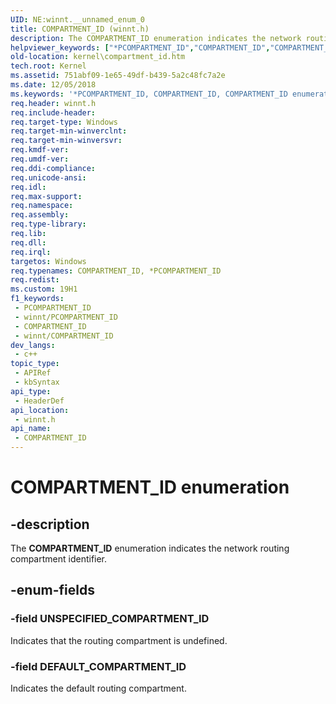```yaml
---
UID: NE:winnt.__unnamed_enum_0
title: COMPARTMENT_ID (winnt.h)
description: The COMPARTMENT_ID enumeration indicates the network routing compartment identifier.
helpviewer_keywords: ["*PCOMPARTMENT_ID","COMPARTMENT_ID","COMPARTMENT_ID enumeration [Kernel-Mode Driver Architecture]","DEFAULT_COMPARTMENT_ID","PCOMPARTMENT_ID","PCOMPARTMENT_ID enumeration pointer [Kernel-Mode Driver Architecture]","UNSPECIFIED_COMPARTMENT_ID","kernel.compartment_id","sysenum_7c4df3d5-f14a-4650-be6d-82b8bcc421ee.xml","winnt/COMPARTMENT_ID","winnt/DEFAULT_COMPARTMENT_ID","winnt/PCOMPARTMENT_ID","winnt/UNSPECIFIED_COMPARTMENT_ID"]
old-location: kernel\compartment_id.htm
tech.root: Kernel
ms.assetid: 751abf09-1e65-49df-b439-5a2c48fc7a2e
ms.date: 12/05/2018
ms.keywords: '*PCOMPARTMENT_ID, COMPARTMENT_ID, COMPARTMENT_ID enumeration [Kernel-Mode Driver Architecture], DEFAULT_COMPARTMENT_ID, PCOMPARTMENT_ID, PCOMPARTMENT_ID enumeration pointer [Kernel-Mode Driver Architecture], UNSPECIFIED_COMPARTMENT_ID, kernel.compartment_id, sysenum_7c4df3d5-f14a-4650-be6d-82b8bcc421ee.xml, winnt/COMPARTMENT_ID, winnt/DEFAULT_COMPARTMENT_ID, winnt/PCOMPARTMENT_ID, winnt/UNSPECIFIED_COMPARTMENT_ID'
req.header: winnt.h
req.include-header: 
req.target-type: Windows
req.target-min-winverclnt: 
req.target-min-winversvr: 
req.kmdf-ver: 
req.umdf-ver: 
req.ddi-compliance: 
req.unicode-ansi: 
req.idl: 
req.max-support: 
req.namespace: 
req.assembly: 
req.type-library: 
req.lib: 
req.dll: 
req.irql: 
targetos: Windows
req.typenames: COMPARTMENT_ID, *PCOMPARTMENT_ID
req.redist: 
ms.custom: 19H1
f1_keywords:
 - PCOMPARTMENT_ID
 - winnt/PCOMPARTMENT_ID
 - COMPARTMENT_ID
 - winnt/COMPARTMENT_ID
dev_langs:
 - c++
topic_type:
 - APIRef
 - kbSyntax
api_type:
 - HeaderDef
api_location:
 - winnt.h
api_name:
 - COMPARTMENT_ID
---
```


# COMPARTMENT_ID enumeration


## -description

The <b>COMPARTMENT_ID</b> enumeration indicates the network routing compartment identifier.

## -enum-fields

### -field UNSPECIFIED_COMPARTMENT_ID

Indicates that the routing compartment is undefined.

### -field DEFAULT_COMPARTMENT_ID

Indicates the default routing compartment.

